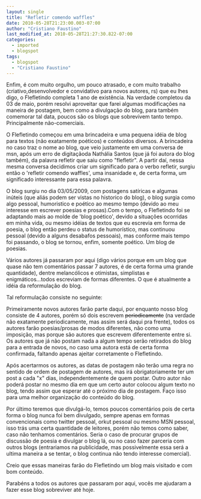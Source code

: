 ```yaml
---
layout: single
title: "Refletir comendo waffles"
date: 2010-05-28T21:23:00.003-07:00
author: "Cristiano Faustino"
last_modified_at: 2010-05-28T21:27:30.822-07:00
categories:
  - imported
  - blogspot
tags:
  - blogspot
  - "Cristiano Faustino"
---
```


Enfim, é com muito orgulho, um pouco atrasado, e com muito trabalho (criativo,desenvolvedor e convidativo para novos autores, rs) que eu lhes digo, o Flefletindo completa 1 ano de existência. Na verdade completou da 03 de maio, porém resolvi aproveitar que farei algumas modificações na maneira de postagem, bem como a divulgação do blog, para também comemorar tal data, poucos são os blogs que sobrevivem tanto tempo. Principalmente não-comerciais.







O Flefletindo começou em uma brincadeira e uma pequena idéia de blog para textos (não exatamente poéticos) e conteúdos diversos. A brincadeira no caso traz o nome ao blog, que veio justamente em uma conversa de msn, após um erro de digitaçãoda Nathália Santos (que já foi autora do blog também), da palavra refletir que saiu como "flefletir". A partir daí, nessa mesma conversa decidimos criar um significado para o verbo refletir, surgiu então o 'refletir comendo waffles', uma insanidade e, de certa forma, um significado interessante para essa palavra.







O blog surgiu no dia 03/05/2009, com postagens satíricas e algumas inúteis (que aliás podem ser vistas no historico do blog), o blog surgia como algo pessoal, humoristico e poético ao mesmo tempo (devido ao meu interesse em escrever poesias e prosas).Com o tempo, o Flefletindo foi se adaptando mais ao molde de 'blog poético', devido a situações ocorridas em minha vida, ou mesmo idéias de textos que eu escrevia em forma de poesia, o blog então perdeu o status de humorístico, mas continuou pessoal (devido a alguns desabafos pessoais), mas conforme mais tempo foi passando, o blog se tornou, enfim, somente poético. Um blog de poesias.







Vários autores já passaram por aqui (digo vários porque em um blog que quase não tem comentários passar 7 autores, é de certa forma uma grande quantidade), dentre melancólicos e otimistas, simplistas e enigmáticos...todos escreviam de formas diferentes. O que é atualmente a idéia da reformulação do blog.







Tal reformulação consiste no seguinte: 







Primeiramente novos autores farão parte daqui, por enquanto nosso blog consiste de 4 autores, porém só dois escrevem <strike>periodicamente</strike> (na verdade não exatamente periodicamente, mas assim será daqui pra frente), todos os autores farão poesias/prosas de modos diferentes, não como uma imposição, mas porque são autores que escrevem diferentemente entre si. Os autores que já não postam nada a algum tempo serão retirados do blog para a entrada de novos, no caso uma autora está de certa forma confirmada, faltando apenas ajeitar corretamente o Flefletindo.







Após acertarmos os autores, as datas de postagem não terão uma regra no sentido de ordem de postagem de autores, mas irá obrigatoriamente ter um post a cada "x" dias, independentemente de quem postar. Outro autor não poderá postar no mesmo dia em que um certo autor colocou algum texto no blog, tendo assim que esperar até o próximo dia de postagem. Faço isso para uma melhor organização do conteúdo do blog.







Por último teremos que divulgá-lo, temos poucos comentários pois de certa forma o blog nunca foi bem divulgado, sempre apenas em formas convencionais como twitter pessoal, orkut pessoal ou mesmo MSN pessoal, isso trás uma certa quantidade de leitores, porém não temos como saber, caso não tenhamos comentários. Seria o caso de procurar grupos de discussão de poesia e divulgar o blog lá, ou no caso fazer parceria com outros blogs (entrariamos na publicidade, mas possivelmente essa será a ultima maneira a se tentar, o blog continua não tendo interesse comercial).







Creio que essas maneiras farão do Flefletindo um blog mais visitado e com bom conteúdo.







Parabéns a todos os autores que passaram por aqui, vocês me ajudaram a fazer esse blog sobreviver até hoje.